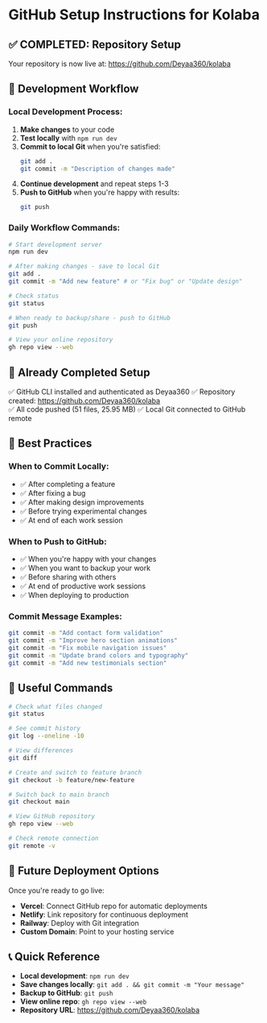# GitHub Setup Instructions for Kolaba

## ✅ COMPLETED: Repository Setup
Your repository is now live at: https://github.com/Deyaa360/kolaba

## 🔄 Development Workflow

### Local Development Process:
1. **Make changes** to your code
2. **Test locally** with `npm run dev`
3. **Commit to local Git** when you're satisfied:
   ```bash
   git add .
   git commit -m "Description of changes made"
   ```
4. **Continue development** and repeat steps 1-3
5. **Push to GitHub** when you're happy with results:
   ```bash
   git push
   ```

### Daily Workflow Commands:

```bash
# Start development server
npm run dev

# After making changes - save to local Git
git add .
git commit -m "Add new feature" # or "Fix bug" or "Update design"

# Check status
git status

# When ready to backup/share - push to GitHub
git push

# View your online repository
gh repo view --web
```

## 🚀 Already Completed Setup

✅ GitHub CLI installed and authenticated as Deyaa360
✅ Repository created: https://github.com/Deyaa360/kolaba  
✅ All code pushed (51 files, 25.95 MB)
✅ Local Git connected to GitHub remote

## 🎯 Best Practices

### When to Commit Locally:
- ✅ After completing a feature
- ✅ After fixing a bug  
- ✅ After making design improvements
- ✅ Before trying experimental changes
- ✅ At end of each work session

### When to Push to GitHub:
- ✅ When you're happy with your changes
- ✅ When you want to backup your work
- ✅ Before sharing with others
- ✅ At end of productive work sessions
- ✅ When deploying to production

### Commit Message Examples:
```bash
git commit -m "Add contact form validation"
git commit -m "Improve hero section animations"
git commit -m "Fix mobile navigation issues"
git commit -m "Update brand colors and typography"
git commit -m "Add new testimonials section"
```

## 🔧 Useful Commands

```bash
# Check what files changed
git status

# See commit history
git log --oneline -10

# View differences
git diff

# Create and switch to feature branch
git checkout -b feature/new-feature

# Switch back to main branch
git checkout main

# View GitHub repository
gh repo view --web

# Check remote connection
git remote -v
```

## 🚀 Future Deployment Options

Once you're ready to go live:
- **Vercel**: Connect GitHub repo for automatic deployments
- **Netlify**: Link repository for continuous deployment  
- **Railway**: Deploy with Git integration
- **Custom Domain**: Point to your hosting service

## 📞 Quick Reference

- **Local development**: `npm run dev`
- **Save changes locally**: `git add . && git commit -m "Your message"`
- **Backup to GitHub**: `git push`
- **View online repo**: `gh repo view --web`
- **Repository URL**: https://github.com/Deyaa360/kolaba
